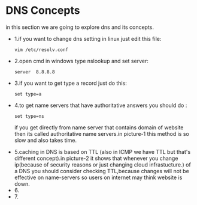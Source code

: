 # DNS Concepts
<p>in this section we are going to explore dns and its concepts.</p>

<ul>
<li>1.if you want to change dns setting in linux just edit this file:

    vim /etc/resolv.conf

</li>
<li>2.open cmd in windows type nslookup and set server:

    server  8.8.8.8

</li>
<li>3.if you want to get type a record just do this:

    set type=a

</li>
<li>4.to get name servers that have authoritative answers you should do :

    set type=ns

</li>
<p>if you get directly from name server that contains domain of website then its called authoritative name servers.in picture-1 this method is so slow and also takes time.</p>

<li>5.caching in DNS is based on TTL (also in ICMP we have TTL but that's different concept).in picture-2 it shows that whenever you change ip(because of security reasons or just changing cloud infrastucture.) of a DNS you should consider checking TTL,because changes will not be effective on name-servers so users on internet may think website is down.
</li>

<li>6.</li>

<li>7.</li>

</ul> 